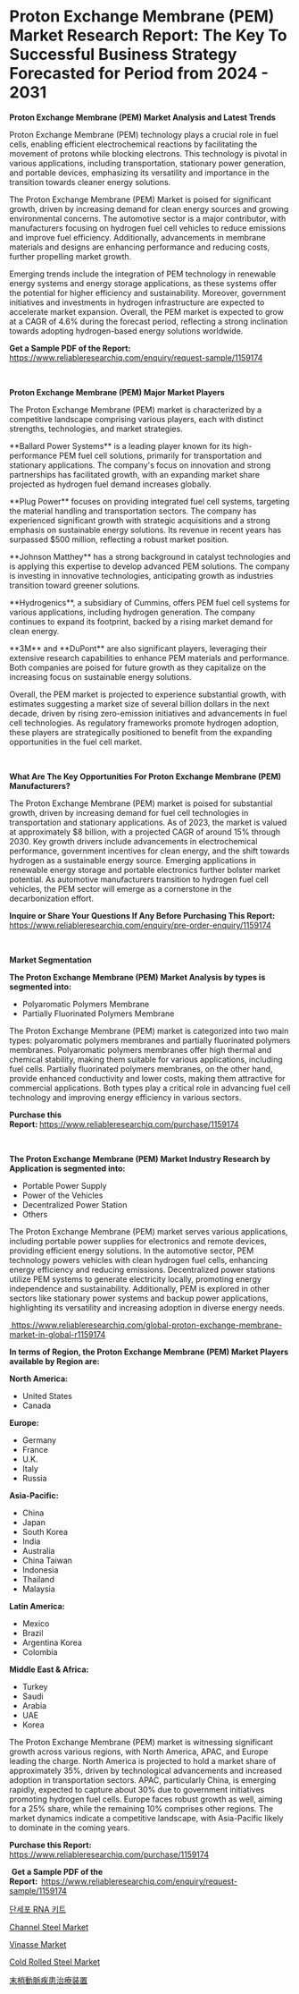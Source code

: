 <p><h1>Proton Exchange Membrane (PEM) Market Research Report: The Key To Successful Business Strategy Forecasted for Period from 2024 - 2031</h1></p><p><strong>Proton Exchange Membrane (PEM) Market Analysis and Latest Trends</strong></p>
<p><p>Proton Exchange Membrane (PEM) technology plays a crucial role in fuel cells, enabling efficient electrochemical reactions by facilitating the movement of protons while blocking electrons. This technology is pivotal in various applications, including transportation, stationary power generation, and portable devices, emphasizing its versatility and importance in the transition towards cleaner energy solutions.</p><p>The Proton Exchange Membrane (PEM) Market is poised for significant growth, driven by increasing demand for clean energy sources and growing environmental concerns. The automotive sector is a major contributor, with manufacturers focusing on hydrogen fuel cell vehicles to reduce emissions and improve fuel efficiency. Additionally, advancements in membrane materials and designs are enhancing performance and reducing costs, further propelling market growth.</p><p>Emerging trends include the integration of PEM technology in renewable energy systems and energy storage applications, as these systems offer the potential for higher efficiency and sustainability. Moreover, government initiatives and investments in hydrogen infrastructure are expected to accelerate market expansion. Overall, the PEM market is expected to grow at a CAGR of 4.6% during the forecast period, reflecting a strong inclination towards adopting hydrogen-based energy solutions worldwide.</p></p>
<p><strong>Get a Sample PDF of the Report:&nbsp;</strong> <a href="https://www.reliableresearchiq.com/enquiry/request-sample/1159174">https://www.reliableresearchiq.com/enquiry/request-sample/1159174</a></p>
<p>&nbsp;</p>
<p><strong>Proton Exchange Membrane (PEM) Major Market Players</strong></p>
<p><p>The Proton Exchange Membrane (PEM) market is characterized by a competitive landscape comprising various players, each with distinct strengths, technologies, and market strategies.</p><p>**Ballard Power Systems** is a leading player known for its high-performance PEM fuel cell solutions, primarily for transportation and stationary applications. The company's focus on innovation and strong partnerships has facilitated growth, with an expanding market share projected as hydrogen fuel demand increases globally.</p><p>**Plug Power** focuses on providing integrated fuel cell systems, targeting the material handling and transportation sectors. The company has experienced significant growth with strategic acquisitions and a strong emphasis on sustainable energy solutions. Its revenue in recent years has surpassed $500 million, reflecting a robust market position.</p><p>**Johnson Matthey** has a strong background in catalyst technologies and is applying this expertise to develop advanced PEM solutions. The company is investing in innovative technologies, anticipating growth as industries transition toward greener solutions.</p><p>**Hydrogenics**, a subsidiary of Cummins, offers PEM fuel cell systems for various applications, including hydrogen generation. The company continues to expand its footprint, backed by a rising market demand for clean energy.</p><p>**3M** and **DuPont** are also significant players, leveraging their extensive research capabilities to enhance PEM materials and performance. Both companies are poised for future growth as they capitalize on the increasing focus on sustainable energy solutions.</p><p>Overall, the PEM market is projected to experience substantial growth, with estimates suggesting a market size of several billion dollars in the next decade, driven by rising zero-emission initiatives and advancements in fuel cell technologies. As regulatory frameworks promote hydrogen adoption, these players are strategically positioned to benefit from the expanding opportunities in the fuel cell market.</p></p>
<p>&nbsp;</p>
<p><strong>What Are The Key Opportunities For Proton Exchange Membrane (PEM) Manufacturers?</strong></p>
<p><p>The Proton Exchange Membrane (PEM) market is poised for substantial growth, driven by increasing demand for fuel cell technologies in transportation and stationary applications. As of 2023, the market is valued at approximately $8 billion, with a projected CAGR of around 15% through 2030. Key growth drivers include advancements in electrochemical performance, government incentives for clean energy, and the shift towards hydrogen as a sustainable energy source. Emerging applications in renewable energy storage and portable electronics further bolster market potential. As automotive manufacturers transition to hydrogen fuel cell vehicles, the PEM sector will emerge as a cornerstone in the decarbonization effort.</p></p>
<p><strong>Inquire or Share Your Questions If Any Before Purchasing This Report:</strong> <a href="https://www.reliableresearchiq.com/enquiry/pre-order-enquiry/1159174">https://www.reliableresearchiq.com/enquiry/pre-order-enquiry/1159174</a></p>
<p>&nbsp;</p>
<p><strong>Market Segmentation</strong></p>
<p><strong>The Proton Exchange Membrane (PEM) Market Analysis by types is segmented into:</strong></p>
<p><ul><li>Polyaromatic Polymers Membrane</li><li>Partially Fluorinated Polymers Membrane</li></ul></p>
<p><p>The Proton Exchange Membrane (PEM) market is categorized into two main types: polyaromatic polymers membranes and partially fluorinated polymers membranes. Polyaromatic polymers membranes offer high thermal and chemical stability, making them suitable for various applications, including fuel cells. Partially fluorinated polymers membranes, on the other hand, provide enhanced conductivity and lower costs, making them attractive for commercial applications. Both types play a critical role in advancing fuel cell technology and improving energy efficiency in various sectors.</p></p>
<p><strong>Purchase this Report:&nbsp;</strong><a href="https://www.reliableresearchiq.com/purchase/1159174">https://www.reliableresearchiq.com/purchase/1159174</a></p>
<p>&nbsp;</p>
<p><strong>The Proton Exchange Membrane (PEM) Market Industry Research by Application is segmented into:</strong></p>
<p><ul><li>Portable Power Supply</li><li>Power of the Vehicles</li><li>Decentralized Power Station</li><li>Others</li></ul></p>
<p><p>The Proton Exchange Membrane (PEM) market serves various applications, including portable power supplies for electronics and remote devices, providing efficient energy solutions. In the automotive sector, PEM technology powers vehicles with clean hydrogen fuel cells, enhancing energy efficiency and reducing emissions. Decentralized power stations utilize PEM systems to generate electricity locally, promoting energy independence and sustainability. Additionally, PEM is explored in other sectors like stationary power systems and backup power applications, highlighting its versatility and increasing adoption in diverse energy needs.</p></p>
<p><a href="https://www.reliableresearchiq.com/global-proton-exchange-membrane-market-in-global-r1159174">&nbsp;https://www.reliableresearchiq.com/global-proton-exchange-membrane-market-in-global-r1159174</a></p>
<p><strong>In terms of Region, the Proton Exchange Membrane (PEM) Market Players available by Region are:</strong></p>
<p>
    <p> <strong> North America: </strong>
        <ul>
            <li>United States</li>
            <li>Canada</li>
        </ul>
        </p> 
    <p> <strong> Europe: </strong>
        <ul>
            <li>Germany</li>
            <li>France</li>
            <li>U.K.</li>
            <li>Italy</li>
            <li>Russia</li>
        </ul>
        </p> 
    <p> <strong> Asia-Pacific: </strong>
        <ul>
            <li>China</li>
            <li>Japan</li>
            <li>South Korea</li>
            <li>India</li>
            <li>Australia</li>
            <li>China Taiwan</li>
            <li>Indonesia</li>
            <li>Thailand</li>
            <li>Malaysia</li>
        </ul>
        </p> 
    <p> <strong> Latin America: </strong>
        <ul>
            <li>Mexico</li>
            <li>Brazil</li>
            <li>Argentina Korea</li>
            <li>Colombia</li>
        </ul>
        </p> 
    <p> <strong> Middle East & Africa: </strong>
        <ul>
            <li>Turkey</li>
            <li>Saudi</li>
            <li>Arabia</li>
            <li>UAE</li>
            <li>Korea</li>
        </ul>
    </p>
    </p>
<p><p>The Proton Exchange Membrane (PEM) market is witnessing significant growth across various regions, with North America, APAC, and Europe leading the charge. North America is projected to hold a market share of approximately 35%, driven by technological advancements and increased adoption in transportation sectors. APAC, particularly China, is emerging rapidly, expected to capture about 30% due to government initiatives promoting hydrogen fuel cells. Europe faces robust growth as well, aiming for a 25% share, while the remaining 10% comprises other regions. The market dynamics indicate a competitive landscape, with Asia-Pacific likely to dominate in the coming years.</p></p>
<p><strong>Purchase this Report: </strong><a href="https://www.reliableresearchiq.com/purchase/1159174">https://www.reliableresearchiq.com/purchase/1159174</a></p>
<p>&nbsp;<strong>Get a Sample PDF of the Report:&nbsp;&nbsp;</strong><a href="https://www.reliableresearchiq.com/enquiry/request-sample/1159174">https://www.reliableresearchiq.com/enquiry/request-sample/1159174</a></p>
<p><strong></strong></p>
<p><p><a href="https://medium.com/@drakesporer/%EC%84%B8%EA%B3%84-single-cell-rna-kit-market-%EC%9D%80-2024%EC%97%90%EC%84%9C-2031%EB%A1%9C-%EC%97%B0%ED%8F%89%EA%B7%A0-%EC%A6%9D%EA%B0%80%EC%9C%A8%EC%9D%84-%EB%B3%B4%EC%9D%BC-%EA%B2%83%EC%9C%BC%EB%A1%9C-%EC%98%88%EC%83%81%EB%90%A9%EB%8B%88%EB%8B%A4-a15820e23203">단세포 RNA 키트</a></p><p><a href="https://issuu.com/reportprime-2/docs/channel-steel-market-size-2030.pptx_53775f43dfa126">Channel Steel Market</a></p><p><a href="https://www.linkedin.com/pulse/pioneering-growth-analyzing-global-vinasse-market-dynamics-2024-msxse?trackingId=1cHT%2Bm%2BKQ%2ByoVllqRxC2DQ%3D%3D">Vinasse Market</a></p><p><a href="https://issuu.com/reportprime-2/docs/cold-rolled-steel-market-size-2030._f5d9ececefa680">Cold Rolled Steel Market</a></p><p><a href="https://medium.com/@devanrutherford2002/peripheral-artery-disease-treatment-devices-1319b15c1098">末梢動脈疾患治療装置</a></p></p>